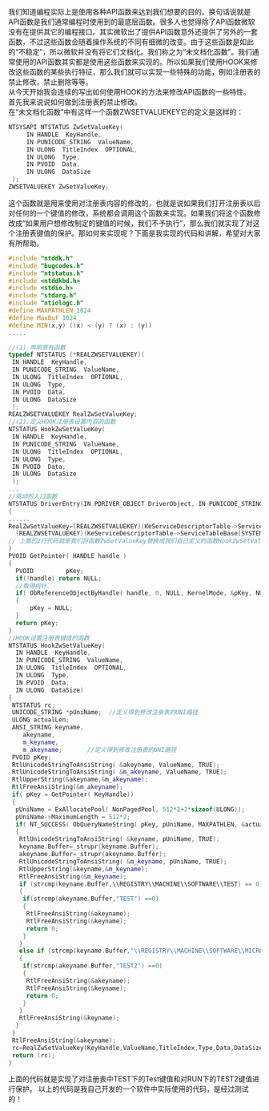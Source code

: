 我们知道编程实际上是使用各种API函数来达到我们想要的目的。换句话说就是API函数是我们通常编程时使用到的最底层函数。很多人也觉得除了API函数微软没有在提供其它的编程接口。其实微软出了提供API函数意外还提供了另外的一套函数，不过这些函数会随着操作系统的不同有细微的改变。由于这些函数是如此的“不稳定”，所以微软并没有将它们文档化。我们称之为“未文档化函数”。我们通常使用的API函数其实都是使用这些函数来实现的。所以如果我们使用HOOK来修改这些函数的某些执行特征，那么我们就可以实现一些特殊的功能，例如注册表的禁止修改，禁止删除等等。  
从今天开始我会连续的写出如何使用HOOK的方法来修改API函数的一些特性。  
首先我来说说如何做到注册表的禁止修改。  
在“未文档化函数”中有这样一个函数ZWSETVALUEKEY它的定义是这样的：  

```c++
NTSYSAPI NTSTATUS ZwSetValueKey(
     IN HANDLE  KeyHandle,
     IN PUNICODE_STRING  ValueName,
     IN ULONG  TitleIndex  OPTIONAL,
     IN ULONG  Type,
     IN PVOID  Data,
     IN ULONG  DataSize
 );
ZWSETVALUEKEY ZwSetValueKey;
```

这个函数就是用来使用对注册表内容的修改的，也就是说如果我们打开注册表以后对任何的一个键值的修改，系统都会调用这个函数来实现。如果我们将这个函数修改成“如果用户想修改制定的键值的时候，我们不予执行”，那么我们就实现了对这个注册表键值的保护。那如何来实现呢？下面是我实现的代码和讲解，希望对大家有所帮助。  

```c++
#include "ntddk.h"
#include "bugcodes.h"
#include "ntstatus.h"
#include <ntddkbd.h>
#include <stdio.h>
#include "stdarg.h"
#include "ntiologc.h"
#define MAXPATHLEN 1024
#define MaxBuf 1024
#define MIN(x,y) ((x) < (y) ? (x) : (y))
.....

//(1).声明原有函数
typedef NTSTATUS (*REALZWSETVALUEKEY)(
 IN HANDLE  KeyHandle,
 IN PUNICODE_STRING  ValueName,
 IN ULONG  TitleIndex  OPTIONAL,
 IN ULONG  Type,
 IN PVOID  Data,
 IN ULONG  DataSize
 );
REALZWSETVALUEKEY RealZwSetValueKey;
//(2).定义HOOK注册表设置内容的函数
NTSTATUS HookZwSetValueKey(
 IN HANDLE  KeyHandle,
 IN PUNICODE_STRING  ValueName,
 IN ULONG  TitleIndex  OPTIONAL,
 IN ULONG  Type,
 IN PVOID  Data,
 IN ULONG  DataSize
 );
...
//驱动的入口函数
NTSTATUS DriverEntry(IN PDRIVER_OBJECT DriverObject, IN PUNICODE_STRING RegistryPath) 
{
......
RealZwSetValueKey=(REALZWSETVALUEKEY)(KeServiceDescriptorTable->ServiceTableBase[SYSTEMSERVICE("ZwSetValueKey")]);
  (REALZWSETVALUEKEY)(KeServiceDescriptorTable->ServiceTableBase[SYSTEMSERVICE("ZwSetValueKey")])=HookZwSetValueKey;
// 上面的2行代码就是我们将函数ZwSetValueKey替换成我们自己定义的函数HookZwSetValueKey，这个时候如果有系统要调用函数ZwSetValueKey的时候就会调用我们定义的函数HookZwSetValueKey。而在这个函数中所做的就是我们对修改键值的判断。
}
PVOID GetPointer( HANDLE handle )
{
  PVOID         pKey;
  if(!handle) return NULL;
  //取得指针.
  if( ObReferenceObjectByHandle( handle, 0, NULL, KernelMode, &pKey, NULL ) != STATUS_SUCCESS ) 
  {
      pKey = NULL;
  } 
  return pKey;
}
//HOOK设置注册表键值的函数
NTSTATUS HookZwSetValueKey(
  IN HANDLE  KeyHandle,
  IN PUNICODE_STRING  ValueName,
  IN ULONG  TitleIndex  OPTIONAL,
  IN ULONG  Type,
  IN PVOID  Data,
  IN ULONG  DataSize)
{
 NTSTATUS rc;
 UNICODE_STRING *pUniName;  //定义得到修改注册表的UNI路径
 ULONG actualLen;
 ANSI_STRING keyname,
    akeyname,
    m_keyname,
    m_akeyname;       //定义得到修改注册表的UNI路径
 PVOID pKey;
 RtlUnicodeStringToAnsiString( &akeyname, ValueName, TRUE);
 RtlUnicodeStringToAnsiString( &m_akeyname, ValueName, TRUE);
 RtlUpperString(&akeyname,&m_akeyname);
 RtlFreeAnsiString(&m_akeyname);
 if( pKey = GetPointer( KeyHandle))
 {
  pUniName = ExAllocatePool( NonPagedPool, 512*2+2*sizeof(ULONG));
  pUniName->MaximumLength = 512*2;
  if( NT_SUCCESS( ObQueryNameString( pKey, pUniName, MAXPATHLEN, &actualLen)))
  {
   RtlUnicodeStringToAnsiString( &keyname, pUniName, TRUE);
   keyname.Buffer=_strupr(keyname.Buffer);
   akeyname.Buffer=_strupr(akeyname.Buffer);
   RtlUnicodeStringToAnsiString( &m_keyname, pUniName, TRUE);
   RtlUpperString(&keyname,&m_keyname);
   RtlFreeAnsiString(&m_keyname);
   if (strcmp(keyname.Buffer,\\REGISTRY\\MACHINE\\SOFTWARE\\TEST) == 0)
   {
    if(strcmp(akeyname.Buffer,"TEST") ==0)
    {
     RtlFreeAnsiString(&akeyname); 
     RtlFreeAnsiString(&keyname); 
     return 0;
    }
   }
   else if (strcmp(keyname.Buffer,"\\REGISTRY\\MACHINE\\SOFTWARE\\MICROSOFT\\WINDOWS\\CURRENTVERSION\\RUN") == 0)
   {
    if(strcmp(akeyname.Buffer,"TEST2") ==0)
    {
     RtlFreeAnsiString(&akeyname); 
     RtlFreeAnsiString(&keyname); 
     return 0;
    }
   }
   RtlFreeAnsiString(&keyname); 
  }
 }
 RtlFreeAnsiString(&akeyname); 
 rc=RealZwSetValueKey(KeyHandle,ValueName,TitleIndex,Type,Data,DataSize);
 return (rc);
}
```
上面的代码就是实现了对注册表中TEST下的Test键值和对RUN下的TEST2键值进行保护。
以上的代码是我自己开发的一个软件中实际使用的代码，是经过测试的！